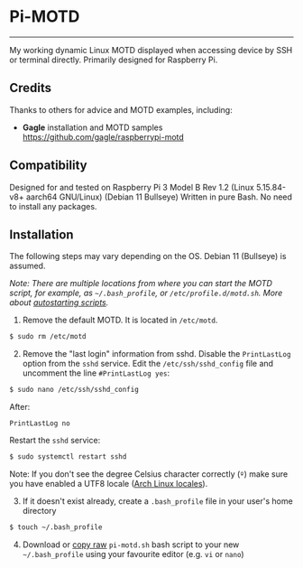 # Pi-MOTD

---

My working dynamic Linux MOTD displayed when accessing device by SSH or terminal directly. Primarily designed for Raspberry Pi.

## Credits
Thanks to others for advice and MOTD examples, including:
* **Gagle** installation and MOTD samples https://github.com/gagle/raspberrypi-motd

## Compatibility
Designed for and tested on Raspberry Pi 3 Model B Rev 1.2 (Linux 5.15.84-v8+ aarch64 GNU/Linux) (Debian 11 Bullseye)
Written in pure Bash. No need to install any packages.

## Installation
The following steps may vary depending on the OS. Debian 11 (Bullseye) is assumed.

*Note: There are multiple locations from where you can start the MOTD script, for example, as `~/.bash_profile`, or  `/etc/profile.d/motd.sh`. More about [autostarting scripts](https://wiki.archlinux.org/index.php/Bash#Configuration_file_sourcing_order_at_startup).*

1. Remove the default MOTD. It is located in `/etc/motd`.
  
  ```bash
  $ sudo rm /etc/motd
  ```
  
2. Remove the "last login" information from sshd. Disable the `PrintLastLog` option from the `sshd` service. Edit the `/etc/ssh/sshd_config` file and uncomment the line `#PrintLastLog yes`:
  
  ```bash
  $ sudo nano /etc/ssh/sshd_config
  ```
  
  After:
  
  ```text
  PrintLastLog no
  ```
  
  Restart the `sshd` service:
  
  ```bash
  $ sudo systemctl restart sshd
  ```

Note: If you don't see the degree Celsius character correctly (`º`) make sure you have enabled a UTF8 locale ([Arch Linux locales](https://wiki.archlinux.org/index.php/locale)).

3. If it doesn't exist already, create a `.bash_profile` file in your user's home directory
  ```bash
  $ touch ~/.bash_profile
  ```

4. Download or [copy raw](https://raw.githubusercontent.com/mike-t/pi-motd/main/pi-motd.sh) `pi-motd.sh` bash script to your new `~/.bash_profile` using your favourite editor (e.g. `vi` or `nano`)
